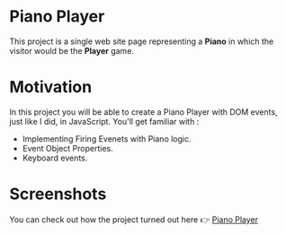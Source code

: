 # Piano Player #
This project is a single web site page representing a __Piano__ in which the visitor would be the __Player__ game.
# Motivation #
In this project you will be able to create a Piano Player with DOM events, just like I did, in JavaScript. You'll get familiar with : 
* Implementing Firing Evenets with Piano logic.
* Event Object Properties.
* Keyboard events.
# Screenshots #
You can check out how the project turned out here :point_right: [Piano Player](https://nainiayoub.github.io/Hands-on-JavaScript-projects/Piano-Player/) 
